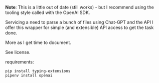 **Note**: This is a little out of date (still works) - but I recommend using the tooling style called with the OpenAI SDK.

Servicing a need to parse a bunch of files using Chat-GPT and the API I offer this wrapper for simple (and extensible) API access to get the task done.

More as I get time to document.

See license.


requirements:

```
pip install typing-extensions
pipenv install openai
```
